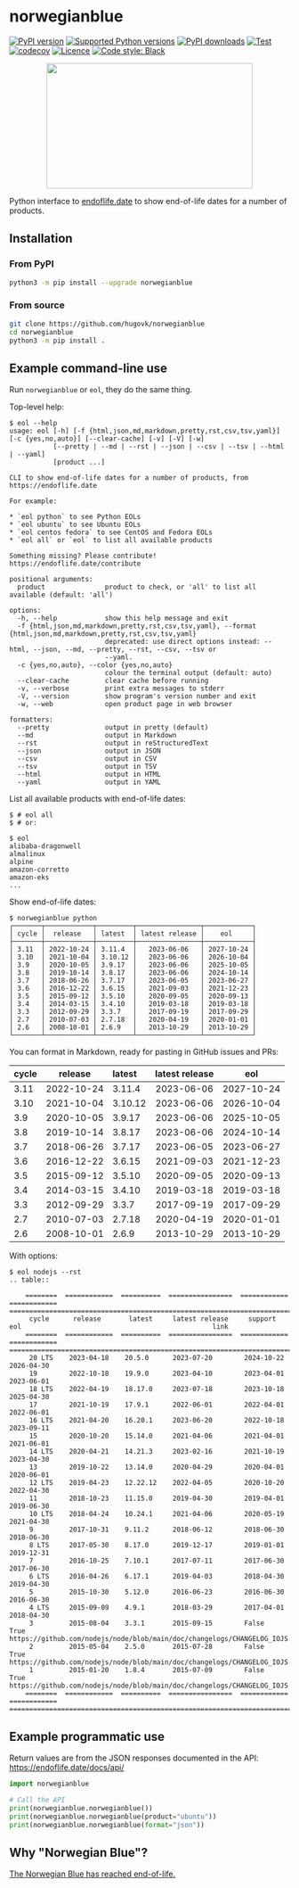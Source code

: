 # norwegianblue

[![PyPI version](https://img.shields.io/pypi/v/norwegianblue.svg?logo=pypi&logoColor=FFE873)](https://pypi.org/project/norwegianblue/)
[![Supported Python versions](https://img.shields.io/pypi/pyversions/norwegianblue.svg?logo=python&logoColor=FFE873)](https://pypi.org/project/norwegianblue/)
[![PyPI downloads](https://img.shields.io/pypi/dm/norwegianblue.svg)](https://pypistats.org/packages/norwegianblue)
[![Test](https://github.com/hugovk/norwegianblue/actions/workflows/test.yml/badge.svg)](https://github.com/hugovk/norwegianblue/actions)
[![codecov](https://codecov.io/gh/hugovk/norwegianblue/branch/main/graph/badge.svg)](https://codecov.io/gh/hugovk/norwegianblue)
[![Licence](https://img.shields.io/github/license/hugovk/norwegianblue.svg)](LICENSE.txt)
[![Code style: Black](https://img.shields.io/badge/code%20style-Black-000000.svg)](https://github.com/psf/black)

<p align="center"><img src="https://raw.githubusercontent.com/hugovk/norwegianblue/main/img/eol-python.png" width="370" height="225"></p>

Python interface to [endoflife.date](https://endoflife.date/docs/api/) to show
end-of-life dates for a number of products.

## Installation

### From PyPI

```bash
python3 -m pip install --upgrade norwegianblue
```

### From source

```bash
git clone https://github.com/hugovk/norwegianblue
cd norwegianblue
python3 -m pip install .
```

## Example command-line use

Run `norwegianblue` or `eol`, they do the same thing.

Top-level help:

<!-- [[[cog
from scripts.run_command import run
run("eol --help")
]]] -->

```console
$ eol --help
usage: eol [-h] [-f {html,json,md,markdown,pretty,rst,csv,tsv,yaml}] [-c {yes,no,auto}] [--clear-cache] [-v] [-V] [-w]
           [--pretty | --md | --rst | --json | --csv | --tsv | --html | --yaml]
           [product ...]

CLI to show end-of-life dates for a number of products, from https://endoflife.date

For example:

* `eol python` to see Python EOLs
* `eol ubuntu` to see Ubuntu EOLs
* `eol centos fedora` to see CentOS and Fedora EOLs
* `eol all` or `eol` to list all available products

Something missing? Please contribute! https://endoflife.date/contribute

positional arguments:
  product               product to check, or 'all' to list all available (default: 'all')

options:
  -h, --help            show this help message and exit
  -f {html,json,md,markdown,pretty,rst,csv,tsv,yaml}, --format {html,json,md,markdown,pretty,rst,csv,tsv,yaml}
                        deprecated: use direct options instead: --html, --json, --md, --pretty, --rst, --csv, --tsv or
                        --yaml.
  -c {yes,no,auto}, --color {yes,no,auto}
                        colour the terminal output (default: auto)
  --clear-cache         clear cache before running
  -v, --verbose         print extra messages to stderr
  -V, --version         show program's version number and exit
  -w, --web             open product page in web browser

formatters:
  --pretty              output in pretty (default)
  --md                  output in Markdown
  --rst                 output in reStructuredText
  --json                output in JSON
  --csv                 output in CSV
  --tsv                 output in TSV
  --html                output in HTML
  --yaml                output in YAML
```

<!-- [[[end]]] -->

List all available products with end-of-life dates:

```console
$ # eol all
$ # or:
```

<!-- [[[cog
run("eol", line_limit=5)
]]] -->

```console
$ eol
alibaba-dragonwell
almalinux
alpine
amazon-corretto
amazon-eks
...
```

<!-- [[[end]]] -->

Show end-of-life dates:

<!-- [[[cog
run("norwegianblue python")
]]] -->

```console
$ norwegianblue python
┌───────┬────────────┬─────────┬────────────────┬────────────┐
│ cycle │  release   │ latest  │ latest release │    eol     │
├───────┼────────────┼─────────┼────────────────┼────────────┤
│ 3.11  │ 2022-10-24 │ 3.11.4  │   2023-06-06   │ 2027-10-24 │
│ 3.10  │ 2021-10-04 │ 3.10.12 │   2023-06-06   │ 2026-10-04 │
│ 3.9   │ 2020-10-05 │ 3.9.17  │   2023-06-06   │ 2025-10-05 │
│ 3.8   │ 2019-10-14 │ 3.8.17  │   2023-06-06   │ 2024-10-14 │
│ 3.7   │ 2018-06-26 │ 3.7.17  │   2023-06-05   │ 2023-06-27 │
│ 3.6   │ 2016-12-22 │ 3.6.15  │   2021-09-03   │ 2021-12-23 │
│ 3.5   │ 2015-09-12 │ 3.5.10  │   2020-09-05   │ 2020-09-13 │
│ 3.4   │ 2014-03-15 │ 3.4.10  │   2019-03-18   │ 2019-03-18 │
│ 3.3   │ 2012-09-29 │ 3.3.7   │   2017-09-19   │ 2017-09-29 │
│ 2.7   │ 2010-07-03 │ 2.7.18  │   2020-04-19   │ 2020-01-01 │
│ 2.6   │ 2008-10-01 │ 2.6.9   │   2013-10-29   │ 2013-10-29 │
└───────┴────────────┴─────────┴────────────────┴────────────┘
```

<!-- [[[end]]] -->

You can format in Markdown, ready for pasting in GitHub issues and PRs:

<!-- [[[cog
run("eol python --md", with_console=False)
]]] -->

| cycle |  release   | latest  | latest release |    eol     |
| :---- | :--------: | :------ | :------------: | :--------: |
| 3.11  | 2022-10-24 | 3.11.4  |   2023-06-06   | 2027-10-24 |
| 3.10  | 2021-10-04 | 3.10.12 |   2023-06-06   | 2026-10-04 |
| 3.9   | 2020-10-05 | 3.9.17  |   2023-06-06   | 2025-10-05 |
| 3.8   | 2019-10-14 | 3.8.17  |   2023-06-06   | 2024-10-14 |
| 3.7   | 2018-06-26 | 3.7.17  |   2023-06-05   | 2023-06-27 |
| 3.6   | 2016-12-22 | 3.6.15  |   2021-09-03   | 2021-12-23 |
| 3.5   | 2015-09-12 | 3.5.10  |   2020-09-05   | 2020-09-13 |
| 3.4   | 2014-03-15 | 3.4.10  |   2019-03-18   | 2019-03-18 |
| 3.3   | 2012-09-29 | 3.3.7   |   2017-09-19   | 2017-09-29 |
| 2.7   | 2010-07-03 | 2.7.18  |   2020-04-19   | 2020-01-01 |
| 2.6   | 2008-10-01 | 2.6.9   |   2013-10-29   | 2013-10-29 |

<!-- [[[end]]] -->

With options:

<!-- [[[cog
run("eol nodejs --rst")
]]] -->

```console
$ eol nodejs --rst
.. table::

    ========  ============  ==========  ================  ============  ============  ======================================================================================
     cycle      release       latest     latest release     support         eol                                                link
    ========  ============  ==========  ================  ============  ============  ======================================================================================
     20 LTS    2023-04-18    20.5.0      2023-07-20        2024-10-22    2026-04-30
     19        2022-10-18    19.9.0      2023-04-10        2023-04-01    2023-06-01
     18 LTS    2022-04-19    18.17.0     2023-07-18        2023-10-18    2025-04-30
     17        2021-10-19    17.9.1      2022-06-01        2022-04-01    2022-06-01
     16 LTS    2021-04-20    16.20.1     2023-06-20        2022-10-18    2023-09-11
     15        2020-10-20    15.14.0     2021-04-06        2021-04-01    2021-06-01
     14 LTS    2020-04-21    14.21.3     2023-02-16        2021-10-19    2023-04-30
     13        2019-10-22    13.14.0     2020-04-29        2020-04-01    2020-06-01
     12 LTS    2019-04-23    12.22.12    2022-04-05        2020-10-20    2022-04-30
     11        2018-10-23    11.15.0     2019-04-30        2019-04-01    2019-06-30
     10 LTS    2018-04-24    10.24.1     2021-04-06        2020-05-19    2021-04-30
     9         2017-10-31    9.11.2      2018-06-12        2018-06-30    2018-06-30
     8 LTS     2017-05-30    8.17.0      2019-12-17        2019-01-01    2019-12-31
     7         2016-10-25    7.10.1      2017-07-11        2017-06-30    2017-06-30
     6 LTS     2016-04-26    6.17.1      2019-04-03        2018-04-30    2019-04-30
     5         2015-10-30    5.12.0      2016-06-23        2016-06-30    2016-06-30
     4 LTS     2015-09-09    4.9.1       2018-03-29        2017-04-01    2018-04-30
     3         2015-08-04    3.3.1       2015-09-15        False         True          https://github.com/nodejs/node/blob/main/doc/changelogs/CHANGELOG_IOJS.md#__LATEST__
     2         2015-05-04    2.5.0       2015-07-28        False         True          https://github.com/nodejs/node/blob/main/doc/changelogs/CHANGELOG_IOJS.md#__LATEST__
     1         2015-01-20    1.8.4       2015-07-09        False         True          https://github.com/nodejs/node/blob/main/doc/changelogs/CHANGELOG_IOJS.md#__LATEST__
    ========  ============  ==========  ================  ============  ============  ======================================================================================
```

<!-- [[[end]]] -->

## Example programmatic use

Return values are from the JSON responses documented in the API:
https://endoflife.date/docs/api/

```python
import norwegianblue

# Call the API
print(norwegianblue.norwegianblue())
print(norwegianblue.norwegianblue(product="ubuntu"))
print(norwegianblue.norwegianblue(format="json"))
```

## Why "Norwegian Blue"?

[The Norwegian Blue has reached end-of-life.](https://youtu.be/vnciwwsvNcc)

